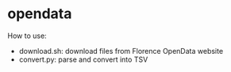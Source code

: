 # opendata

How to use:

 * download.sh: download files from Florence OpenData website
 * convert.py: parse and convert into TSV
 
